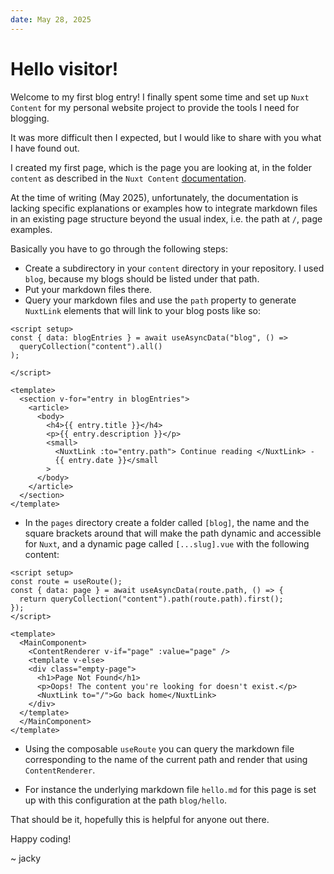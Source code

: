 ```yaml
---
date: May 28, 2025
---
```


# Hello visitor!

Welcome to my first blog entry! I finally spent some time and set up `Nuxt Content` for my personal website project to provide the tools I need for blogging.

It was more difficult then I expected, but I would like to share with you what I have found out.

I created my first page, which is the page you are looking at, in the folder `content` as described in the `Nuxt Content` [documentation](https://content.nuxt.com/docs/getting-started/installation).

At the time of writing (May 2025), unfortunately, the documentation is lacking specific explanations or examples how to integrate markdown files in an existing page structure beyond the usual index, i.e. the path at `/`, page examples.

Basically you have to go through the following steps:

- Create a subdirectory in your `content` directory in your repository. I used `blog`, because my blogs should be listed under that path.
- Put your markdown files there.
- Query your markdown files and use the `path` property to generate `NuxtLink` elements that will link to your blog posts like so:

```vue
<script setup>
const { data: blogEntries } = await useAsyncData("blog", () =>
  queryCollection("content").all()
);

</script>

<template>
  <section v-for="entry in blogEntries">
    <article>
      <body>
        <h4>{{ entry.title }}</h4>
        <p>{{ entry.description }}</p>
        <small>
          <NuxtLink :to="entry.path"> Continue reading </NuxtLink> -
          {{ entry.date }}</small
        >
      </body>
    </article>
  </section>
</template>
```

- In the `pages` directory create a folder called `[blog]`, the name and the square brackets around that will make the path dynamic and accessible for `Nuxt`, and a dynamic page called `[...slug].vue` with the following content:
```vue
<script setup>
const route = useRoute();
const { data: page } = await useAsyncData(route.path, () => {
  return queryCollection("content").path(route.path).first();
});
</script>

<template>
  <MainComponent>
    <ContentRenderer v-if="page" :value="page" />
    <template v-else>
    <div class="empty-page">
      <h1>Page Not Found</h1>
      <p>Oops! The content you're looking for doesn't exist.</p>
      <NuxtLink to="/">Go back home</NuxtLink>
    </div>
  </template>
  </MainComponent>
</template>
```
- Using the composable `useRoute` you can query the markdown file corresponding to the name of the current path and render that using `ContentRenderer`.


- For instance the underlying markdown file `hello.md` for this page is set up with this configuration at the path `blog/hello`.

That should be it, hopefully this is helpful for anyone out there.

Happy coding!

~ jacky